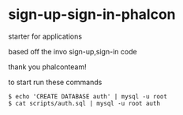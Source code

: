 sign-up-sign-in-phalcon
=======================

starter for applications

based off the invo sign-up,sign-in code 

thank you phalconteam!

to start run these commands

``` cli
$ echo 'CREATE DATABASE auth' | mysql -u root
$ cat scripts/auth.sql | mysql -u root auth
```
